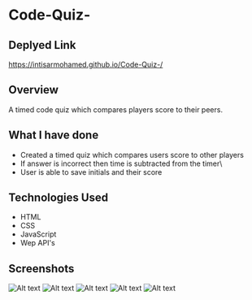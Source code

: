 # Code-Quiz-

## Deplyed Link 
https://intisarmohamed.github.io/Code-Quiz-/

## Overview

A timed code quiz which compares players score to their peers.

## What I have done

- Created a timed quiz which compares users score to other players
- If answer is incorrect then time is subtracted from the timer\
- User is able to save initials and their score

## Technologies Used

- HTML
- CSS
- JavaScript
- Wep API's

## Screenshots

![Alt text](assets/screenshots/index1.png)
![Alt text](assets/screenshots/score.png)
![Alt text](assets/screenshots/css.png)
![Alt text](assets/screenshots/scriptjs.png)
![Alt text](assets/screenshots/scorejs.png)
